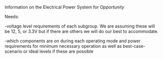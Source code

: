Information on the Electrical Power System for _Opportunity_

Needs:

-voltage level requirements of each subgroup. We are assuming these will be 12, 5, or 3.3V but if there are others we will do our best to accommodate. 

-which components are on during each operating mode and power requirements for minimum necessary operation as well as best-case-scenario or ideal levels if these are possible 


